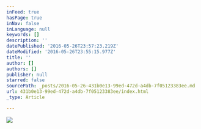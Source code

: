 ```yaml
---
inFeed: true
hasPage: true
inNav: false
inLanguage: null
keywords: []
description: ''
datePublished: '2016-05-26T23:57:23.219Z'
dateModified: '2016-05-26T23:55:15.977Z'
title: ''
author: []
authors: []
publisher: null
starred: false
sourcePath: _posts/2016-05-26-431b0e13-99ed-472d-a4db-7f05123383ee.md
url: 431b0e13-99ed-472d-a4db-7f05123383ee/index.html
_type: Article

---
```

![](https://the-grid-user-content.s3-us-west-2.amazonaws.com/7362d9a2-3977-4d52-9354-e93217861380.jpg)